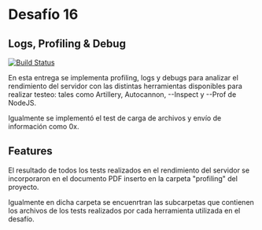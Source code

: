 # Desafío 16 
## Logs, Profiling & Debug

[![Build Status](https://travis-ci.org/joemccann/dillinger.svg?branch=master)](https://travis-ci.org/joemccann/dillinger)

En esta entrega se implementa profiling, logs y debugs para analizar el rendimiento del servidor con las distintas herramientas disponibles para realizar testeo: tales como Artillery, Autocannon, --Inspect y --Prof de NodeJS.  

Igualmente se implementó el test de carga de archivos y envío de información como 0x. 

## Features

El resultado de todos los tests realizados en el rendimiento del servidor se incorporaron en el documento PDF inserto en la carpeta "profiling" del proyecto. 

Igualmente en dicha carpeta se encuenrtran las subcarpetas que contienen los archivos de los tests realizados por cada herramienta utilizada en el desafío. 